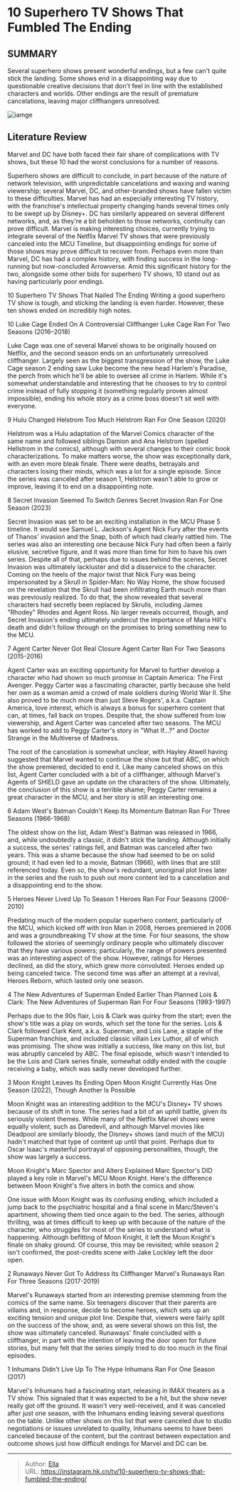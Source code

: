 # 10 Superhero TV Shows That Fumbled The Ending


## SUMMARY 


 Several superhero shows present wonderful endings, but a few can&#39;t quite stick the landing. 
 Some shows end in a disappointing way due to questionable creative decisions that don&#39;t feel in line with the established characters and worlds. 
 Other endings are the result of premature cancelations, leaving major cliffhangers unresolved. 

![iamge](https://static1.srcdn.com/wordpress/wp-content/uploads/2024/01/a-split-image-of-luke-cage-from-luke-cage-season-2-and-batman-from-the-1960s-tv-series.jpg)

## Literature Review

Marvel and DC have both faced their fair share of complications with TV shows, but these 10 had the worst conclusions for a number of reasons.




Superhero shows are difficult to conclude, in part because of the nature of network television, with unpredictable cancelations and waxing and waning viewership; several Marvel, DC, and other-branded shows have fallen victim to these difficulties. Marvel has had an especially interesting TV history, with the franchise&#39;s intellectual property changing hands several times only to be swept up by Disney&#43;. DC has similarly appeared on several different networks, and, as they&#39;re a bit beholden to those networks, continuity can prove difficult.
Marvel is making interesting choices, currently trying to integrate several of the Netflix Marvel TV shows that were previously canceled into the MCU Timeline, but disappointing endings for some of those shows may prove difficult to recover from. Perhaps even more than Marvel, DC has had a complex history, with finding success in the long-running but now-concluded Arrowverse. Amid this significant history for the two, alongside some other bids for superhero TV shows, 10 stand out as having particularly poor endings.
            
 
 10 Superhero TV Shows That Nailed The Ending 
Writing a good superhero TV show is tough, and sticking the landing is even harder. However, these ten shows ended on incredibly high notes.












 








 10  Luke Cage Ended On A Controversial Cliffhanger 
Luke Cage Ran For Two Seasons (2016–2018)
        

Luke Cage was one of several Marvel shows to be originally housed on Netflix, and the second season ends on an unfortunately unresolved cliffhanger. Largely seen as the biggest transgression of the show, the Luke Cage season 2 ending saw Luke become the new head Harlem&#39;s Paradise, the perch from which he&#39;ll be able to oversee all crime in Harlem. While it&#39;s somewhat understandable and interesting that he chooses to try to control crime instead of fully stopping it (something regularly proven almost impossible), ending his whole story as a crime boss doesn&#39;t sit well with everyone.





 9  Hulu Changed Helstrom Too Much 
Helstrom Ran For One Season (2020)
        

Helstrom was a Hulu adaptation of the Marvel Comics character of the same name and followed siblings Damion and Ana Helstrom (spelled Hellstrom in the comics), although with several changes to their comic book characterizations. To make matters worse, the show was exceptionally dark, with an even more bleak finale. There were deaths, betrayals and characters losing their minds, which was a lot for a single episode. Since the series was canceled after season 1, Helstrom wasn&#39;t able to grow or improve, leaving it to end on a disappointing note.





 8  Secret Invasion Seemed To Switch Genres 
Secret Invasion Ran For One Season (2023)


 







Secret Invasion was set to be an exciting installation in the MCU Phase 5 timeline. It would see Samuel L. Jackson&#39;s Agent Nick Fury after the events of Thanos&#39; invasion and the Snap, both of which had clearly rattled him. The series was also an interesting one because Nick Fury had often been a fairly elusive, secretive figure, and it was more than time for him to have his own series. Despite all of that, perhaps due to issues behind the scenes, Secret Invasion was ultimately lackluster and did a disservice to the character.
Coming on the heels of the major twist that Nick Fury was being impersonated by a Skrull in Spider-Man: No Way Home, the show focused on the revelation that the Skrull had been infiltrating Earth much more than was previously realized. To do that, the show revealed that several characters had secretly been replaced by Skrulls, including James &#34;Rhodey&#34; Rhodes and Agent Ross. No larger reveals occurred, though, and Secret Invasion&#39;s ending ultimately undercut the importance of Maria Hill&#39;s death and didn&#39;t follow through on the promises to bring something new to the MCU.





 7  Agent Carter Never Got Real Closure 
Agent Carter Ran For Two Seasons (2015-2016)


 







Agent Carter was an exciting opportunity for Marvel to further develop a character who had shown so much promise in Captain America: The First Avenger. Peggy Carter was a fascinating character, partly because she held her own as a woman amid a crowd of male soldiers during World War II. She also proved to be much more than just Steve Rogers&#39;, a.k.a. Captain America, love interest, which is always a bonus for superhero content that can, at times, fall back on tropes. Despite that, the show suffered from low viewership, and Agent Carter was canceled after two seasons.
The MCU has worked to add to Peggy Carter&#39;s story in &#34;What If...?&#34; and Doctor Strange in the Multiverse of Madness.


The root of the cancelation is somewhat unclear, with Hayley Atwell having suggested that Marvel wanted to continue the show but that ABC, on which the show premiered, decided to end it. Like many canceled shows on this list, Agent Carter concluded with a bit of a cliffhanger, although Marvel&#39;s Agents of SHIELD gave an update on the characters of the show. Ultimately, the conclusion of this show is a terrible shame; Peggy Carter remains a great character in the MCU, and her story is still an interesting one.





 6  Adam West&#39;s Batman Couldn&#39;t Keep Its Momentum 
Batman Ran For Three Seasons (1966-1968)
        

The oldest show on the list, Adam West&#39;s Batman was released in 1966, and, while undoubtedly a classic, it didn&#39;t stick the landing. Although initially a success, the series&#39; ratings fell, and Batman was canceled after two years. This was a shame because the show had seemed to be on solid ground; it had even led to a movie, Batman (1966), with lines that are still referenced today. Even so, the show&#39;s redundant, unoriginal plot lines later in the series and the rush to push out more content led to a cancelation and a disappointing end to the show.





 5  Heroes Never Lived Up To Season 1 
Heroes Ran For Four Seasons (2006-2010)
        

Predating much of the modern popular superhero content, particularly of the MCU, which kicked off with Iron Man in 2008, Heroes premiered in 2006 and was a groundbreaking TV show at the time. For four seasons, the show followed the stories of seemingly ordinary people who ultimately discover that they have various powers; particularly, the range of powers presented was an interesting aspect of the show. However, ratings for Heroes declined, as did the story, which grew more convoluted. Heroes ended up being canceled twice. The second time was after an attempt at a revival, Heroes Reborn, which lasted only one season.





 4  The New Adventures of Superman Ended Earlier Than Planned 
Lois &amp; Clark: The New Adventures of Superman Ran For Four Seasons (1993-1997)
        

Perhaps due to the 90s flair, Lois &amp; Clark was quirky from the start; even the show&#39;s title was a play on words, which set the tone for the series. Lois &amp; Clark followed Clark Kent, a.k.a. Superman, and Lois Lane, a staple of the Superman franchise, and included classic villain Lex Luthor, all of which was promising. The show was initially a success, like many on this list, but was abruptly canceled by ABC. The final episode, which wasn&#39;t intended to be the Lois and Clark series finale, somewhat oddly ended with the couple receiving a baby, which was sadly never developed further.





 3  Moon Knight Leaves Its Ending Open 
Moon Knight Currently Has One Season (2022), Though Another Is Possible


 







Moon Knight was an interesting addition to the MCU&#39;s Disney&#43; TV shows because of its shift in tone. The series had a bit of an uphill battle, given its seriously violent themes. While many of the Netflix Marvel shows were equally violent, such as Daredevil, and although Marvel movies like Deadpool are similarly bloody, the Disney&#43; shows (and much of the MCU) hadn&#39;t matched that type of content up until that point. Perhaps due to Oscar Isaac&#39;s masterful portrayal of opposing personalities, though, the show was largely a success.
            
 
 Moon Knight&#39;s Marc Spector and Alters Explained 
Marc Spector&#39;s DID played a key role in Marvel&#39;s MCU Moon Knight. Here&#39;s the difference between Moon Knight&#39;s five alters in both the comics and show.



One issue with Moon Knight was its confusing ending, which included a jump back to the psychiatric hospital and a final scene in Marc/Steven&#39;s apartment, showing them tied once again to the bed. The series, although thrilling, was at times difficult to keep up with because of the nature of the character, who struggles for most of the series to understand what is happening. Although befitting of Moon Knight, it left the Moon Knight&#39;s finale on shaky ground. Of course, this may be revisited; while season 2 isn&#39;t confirmed, the post-credits scene with Jake Lockley left the door open.





 2  Runaways Never Got To Address Its Cliffhanger 
Marvel&#39;s Runaways Ran For Three Seasons (2017-2019)
        

Marvel&#39;s Runaways started from an interesting premise stemming from the comics of the same name. Six teenagers discover that their parents are villains and, in response, decide to become heroes, which sets up an exciting tension and unique plot line. Despite that, viewers were fairly split on the success of the show, and, as were several shows on this list, the show was ultimately canceled. Runaways&#39; finale concluded with a cliffhanger, in part with the intention of leaving the door open for future stories, but many felt that the series simply tried to do too much in the final episodes.





 1  Inhumans Didn&#39;t Live Up To The Hype 
Inhumans Ran For One Season (2017)
        

Marvel&#39;s Inhumans had a fascinating start, releasing in IMAX theaters as a TV show. This signaled that it was expected to be a hit, but the show never really got off the ground. It wasn&#39;t very well-received, and it was canceled after just one season, with the Inhumans ending leaving several questions on the table. Unlike other shows on this list that were canceled due to studio negotiations or issues unrelated to quality, Inhumans seems to have been canceled because of the content, but the contrast between expectation and outcome shows just how difficult endings for Marvel and DC can be.


---

> Author: [Ella](https://instagram.hk.cn/)  
> URL: https://instagram.hk.cn/tv/10-superhero-tv-shows-that-fumbled-the-ending/  

